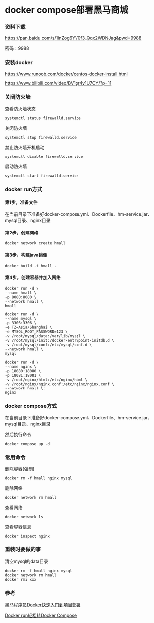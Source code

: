 # docker compose部署黑马商城

### 资料下载

https://pan.baidu.com/s/1inZog6YV0f3_Qqx2WDNJag&pwd=9988

密码：9988

### 安装docker

https://www.runoob.com/docker/centos-docker-install.html

https://www.bilibili.com/video/BV1gr4y1U7CY/?p=11

### 关闭防火墙

查看防火墙状态

```
systemctl status firewalld.service
```

关闭防火墙

```
systemctl stop firewalld.service
```

禁止防火墙开机启动

```
systemctl disable firewalld.service
```

启动防火墙

```
systemctl start firewalld.service
```

### docker run方式

#### 第1步，准备文件

在当前目录下准备好docker-compose.yml、Dockerfile、hm-service.jar、mysql目录、nginx目录

#### 第2步，创建网络

```
docker network create hmall
```

#### 第3步，构建java镜像

```
docker build -t hmall .
```

#### 第4步，创建容器并加入网络

```
docker run -d \
--name hmall \
-p 8080:8080 \
--network hmall \
hmall
```

```
docker run -d \
--name mysql \
-p 3306:3306 \
-e TZ=Asia/Shanghai \
-e MYSQL_ROOT_PASSWORD=123 \
-v /root/mysql/data:/var/lib/mysql \
-v /root/mysql/init:/docker-entrypoint-initdb.d \
-v /root/mysql/conf:/etc/mysql/conf.d \
--network hmall \
mysql
```

```
docker run -d \
--name nginx \
-p 18080:18080 \
-p 18081:18081 \
-v /root/nginx/html:/etc/nginx/html \
-v /root/nginx/nginx.conf:/etc/nginx/nginx.conf \
--network hmall \:
nginx
```

### docker compose方式

在当前目录下准备好docker-compose.yml、Dockerfile、hm-service.jar、mysql目录、nginx目录

然后执行命令

```
docker compose up -d
```

### 常用命令

删除容器(强制)

```
docker rm -f hmall nginx mysql
```

删除网络

```
docker network rm hmall
```

查看网络

```
docker network ls
```

查看容器信息

```
docker inspect nginx
```

### 重装时要做的事

清空mysql的data目录

```
docker rm -f hmall nginx mysql
docker network rm hmall
docker rmi xxx
```

### 参考

[黑马程序员Docker快速入门到项目部署](https://www.bilibili.com/video/BV1HP4118797)

[Docker run轻松转Docker Compose](https://www.bilibili.com/video/BV1DN411p7Wr)